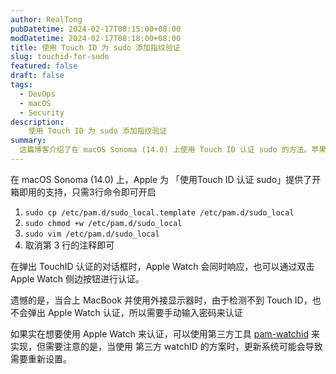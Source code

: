 ```yaml
---
author: RealTong
pubDatetime: 2024-02-17T08:15:00+08:00
modDatetime: 2024-02-17T08:18:00+08:00
title: 使用 Touch ID 为 sudo 添加指纹验证
slug: touchid-for-sudo
featured: false
draft: false
tags:
  - DevOps
  - macOS
  - Security
description:
    使用 Touch ID 为 sudo 添加指纹验证
summary:
  这篇博客介绍了在 macOS Sonoma (14.0) 上使用 Touch ID 认证 sudo 的方法。苹果提供了开箱即用的支持，只需三行命令即可开启。当使用外接显示器时，无法弹出 Apple Watch 认证，需手动输入密码。若想使用 Apple Watch 认证，可考虑第三方工具 pam-watchid，但需注意系统更新可能导致需要重新设置。
---
```


在 macOS Sonoma (14.0) 上，Apple 为 「使用Touch ID 认证 sudo」提供了开箱即用的支持，只需3行命令即可开启

1. `sudo cp /etc/pam.d/sudo_local.template /etc/pam.d/sudo_local`
2. `sudo chmod +w /etc/pam.d/sudo_local`
3. `sudo vim /etc/pam.d/sudo_local`
4. 取消第 3 行的注释即可

在弹出 TouchID 认证的对话框时，Apple Watch 会同时响应，也可以通过双击Apple Watch 侧边按钮进行认证。

遗憾的是，当合上 MacBook 并使用外接显示器时，由于检测不到 Touch ID，也不会弹出 Apple Watch 认证，所以需要手动输入密码来认证

如果实在想要使用 Apple Watch 来认证，可以使用第三方工具 [pam-watchid](https://github.com/biscuitehh/pam-watchid) 来实现，但需要注意的是，当使用 第三方 watchID 的方案时，更新系统可能会导致需要重新设置。